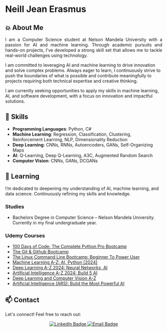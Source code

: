 # Neill Jean Erasmus

## 💥 About Me

<p style="text-align: justify;">
  I am a Computer Science student at Nelson Mandela University with a passion for AI and machine learning. Through academic pursuits and hands-on projects, I’ve developed a strong skill set that allows me to   tackle real-world challenges using technology.

I am committed to leveraging AI and machine learning to drive innovation and solve complex problems. Always eager to learn, I continuously strive to push the boundaries of what is possible and contribute meaningfully to projects requiring both technical expertise and creative thinking.

I am currently seeking opportunities to apply my skills in machine learning, AI, and software development, with a focus on innovation and impactful solutions.
</p>

## 🚀 Skills

- **Programming Languages**: Python, C#
- **Machine Learning**: Regression, Classification, Clustering, Reinforcement Learning, NLP, Dimensionality Reduction
- **Deep Learning**: CNNs, RNNs, Autoencoders, GANs, Self-Organizing Maps
- **AI**: Q-Learning, Deep Q-Learning, A3C, Augmented Random Search
- **Computer Vision**: CNNs, GANs, DCGANs

## 🌱 Learning

I’m dedicated to deepening my understanding of AI, machine learning, and data science. Continuously refining my skills and knowledge.

### Studies

- Bachelors Degree in Computer Science – Nelson Mandela University. Currently in my final undergraduate year.

### Udemy Courses

- [100 Days of Code: The Complete Python Pro Bootcamp](https://www.udemy.com/course/100-days-of-code/)
- [The Git & Github Bootcamp](https://www.udemy.com/course/git-and-github-bootcamp/)
- [The Linux Command Line Bootcamp: Beginner To Power User](https://www.udemy.com/course/the-linux-command-line-bootcamp/)
- [Machine Learning A-Z: AI, Python [2024]](https://www.udemy.com/course/machinelearning/)
- [Deep Learning A-Z 2024: Neural Networks, AI](https://www.udemy.com/course/deeplearning/)
- [Artificial Intelligence A-Z 2024: Build 5 AI](https://www.udemy.com/course/artificial-intelligence-az/)
- [Deep Learning and Computer Vision A-Z](https://www.udemy.com/course/computer-vision-a-z/)
- [Artificial Intelligence (ARS): Build the Most Powerful AI](https://www.udemy.com/course/artificial-intelligence-ars/)

## 📫 Contact

Let's connect! Feel free to reach out:

<div id="badges">
  <p align="center">
    <a href="https://www.linkedin.com/in/neill-jean-erasmus">
        <img src="https://img.shields.io/badge/LinkedIn-blue?style=for-the-badge&logo=linkedin&logoColor=white" alt="LinkedIn Badge">
    </a>
    <a href="mailto:neill.erasmus@icloud.com">
        <img src="https://img.shields.io/badge/Email-red?style=for-the-badge&logo=mail.ru" alt="Email Badge">
    </a>
  </p>
</div>
